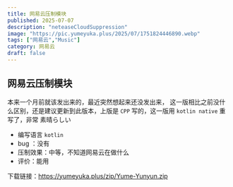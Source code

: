 ```yaml
---
title: 网易云压制模块
published: 2025-07-07
description: "neteaseCloudSuppression"
image: "https://pic.yumeyuka.plus/2025/07/1751824446890.webp"
tags: ["网易云","Music"]
category: 网易云
draft: false
---
```


## 网易云压制模块

本来一个月前就该发出来的，最近突然想起来还没发出来，
这一版相比之前没什么区别，还是建议更新到此版本，上版是 `CPP` 写的，这一版用 `kotlin native` 重写了，非常 素晴らしい

- 编写语言 `kotlin`
- bug ：没有
- 压制效果：中等，不知道网易云在做什么
- 评价：能用

下载链接：https://yumeyuka.plus/zip/Yume-Yunyun.zip
